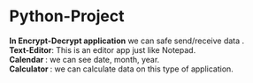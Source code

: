 # Python-Project
<b> In Encrypt-Decrypt application</b> we can safe send/receive data .<br>
<b>Text-Editor</b>: This is an editor app just like Notepad.<br>
<b> Calendar </b>: we can see date, month, year.<br>
<b> Calculator </b>: we can calculate data on this type of application.
